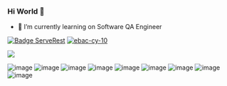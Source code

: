 ### Hi World 👋

- 🔭 I’m currently learning on Software QA Engineer

[![Badge ServeRest](https://img.shields.io/badge/API-ServeRest-green)](https://github.com/ServeRest/ServeRest/)
[![ebac-cy-10](https://img.shields.io/endpoint?url=https://dashboard.cypress.io/badge/simple/rtn1th/main&style=flat&logo=cypress)](https://dashboard.cypress.io/projects/rtn1th/runs)

<img src="https://img.shields.io/badge/GitHub-100000?style=for-the-badge&logo=github&logoColor=white" />

![image](https://img.shields.io/badge/GitLab-330F63?style=for-the-badge&logo=gitlab&logoColor=white)
![image](https://img.shields.io/badge/HTML-239120?style=for-the-badge&logo=html5&logoColor=white)
![image](https://img.shields.io/badge/CSS-239120?&style=for-the-badge&logo=css3&logoColor=white)
![image](https://img.shields.io/badge/JavaScript-F7DF1E?style=for-the-badge&logo=javascript&logoColor=black)
![image](https://img.shields.io/badge/Node.js-43853D?style=for-the-badge&logo=node.js&logoColor=white)
![image](https://img.shields.io/badge/Git-E34F26?style=for-the-badge&logo=git&logoColor=white)
![image](https://img.shields.io/badge/Windows-017AD7?style=for-the-badge&logo=windows&logoColor=white)
![image](https://camo.githubusercontent.com/893d0d62c507a3ac93ef095b646bad9ff0560856bf12f11d05de7ad108e19955/68747470733a2f2f696d672e736869656c64732e696f2f62616467652f2d437970726573732d3035313232413f7374796c653d666c6174266c6f676f3d43797072657373)
![image](https://camo.githubusercontent.com/1ca4fca85fcdf590edd7002c02ded299502daa79309d0656859b69d55a1c1fa9/68747470733a2f2f696d672e736869656c64732e696f2f62616467652f2d56697375616c25323053747564696f253230436f64652d3035313232413f7374796c653d666c6174266c6f676f3d76697375616c2d73747564696f2d636f6465266c6f676f436f6c6f723d303037414343)

